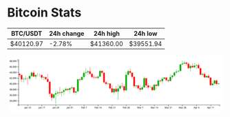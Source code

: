 # Bitcoin Stats

BTC/USDT|24h change|24h high|24h low|
|---|---|---|---|
|$40120.97|-2.78%|$41360.00|$39551.94|

<img src="./chart.svg">
